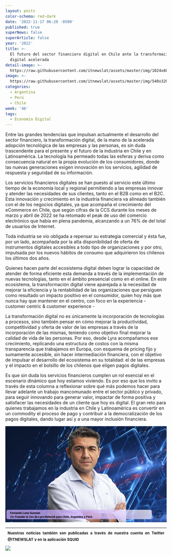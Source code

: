 ```yaml
---
layout: posts
color-schema: red-dark
date: '2022-11-17 06:20 -0500'
published: true
superNews: false
superArticle: false
year: '2022'
title: >-
  El futuro del sector financiero digital en Chile ante la transformación
  digital acelerada 
detail-image: >-
  https://raw.githubusercontent.com/itnewslat/assets/master/img/1024x680/Fernando-Luna-Guzman-g.jpg
image: >-
  https://raw.githubusercontent.com/itnewslat/assets/master/img/540x320/Fernando-Luna-Guzman-p.jpg
categories:
  - Argentina
  - Perú
  - Chile
week: '46'
tags:
  - Economía Digital
---
```

Entre las grandes tendencias que impulsan actualmente el desarrollo del sector financiero,  la transformación digital, de la mano de la acelerada adopción tecnológica de las empresas y las personas, es sin duda trascendente para el presente y el futuro de la industria en Chile y en Latinoamérica. La tecnología ha permeado todas las esferas y deriva como consecuencia natural en la propia evolución de los consumidores, donde las nuevas generaciones exigen innovación en los servicios, agilidad de respuesta y seguridad de su información. 

Los servicios financieros digitales se han puesto al servicio este último tiempo de la economía local y regional permitiendo a las empresas innovar y atender las necesidades de sus clientes, tanto en el B2B como en el B2C. Esta innovación y crecimiento en la industria financiera va alineado también con el de los negocios digitales, ya que acompaña el crecimiento del eCommerce en Chile, que según cifras de la CCS durante los meses de marzo y abril de 2022 se ha retomado el peak de uso del comercio electrónico que había en plena pandemia, alcanzando a un 76% de del total de usuarios de Internet.

Toda industria se vio obligada a repensar su estrategia comercial y ésta fue, por un lado, acompañada por la alta disponibilidad de oferta de instrumentos digitales accesibles a todo tipo de organizaciones y por otro, impulsada por los nuevos hábitos de consumo que adquirieron los chilenos los últimos dos años.

Quienes hacen parte del ecosistema digital deben lograr la capacidad de atender de forma eficiente esta demanda a través de la implementación de nuevas tecnologías, tanto en el ámbito presencial como en el online. En este ecosistema, la transformación digital viene aparejada a la necesidad de mejorar la eficiencia y la rentabilidad de las organizaciones que persiguen como resultado un impacto positivo en el consumidor, quien hoy más que nunca hay que mantener en el centro, con foco en la experiencia - customer centric & customer experience -

La transformación digital no es únicamente la incorporación de tecnologías a procesos, sino también pensar en cómo mejorar la productividad, competitividad y oferta de valor de las empresas a través de la incorporación de las mismas, teniendo como objetivo final mejorar la calidad de vida de las personas. Por eso, desde Lyra acompañamos ese crecimiento, replicando una estructura de costos con la misma transparencia que trabajamos en Europa, con esquema de pricing fijo y sumamente accesible, sin hacer intermediación financiera, con el objetivo de impulsar el desarrollo del ecosistema en su totalidad: el de las empresas y el impacto en el bolsillo de los chilenos que eligen pagos digitales. 

Es que sin duda los servicios financieros cumplen un rol esencial en el escenario dinámico que hoy estamos viviendo. Es por eso que los invito a través de esta columna a reflexionar sobre qué más podemos hacer para llevar adelante un trabajo mancomunado entre el sector público y privado, para seguir innovando para generar valor, impactar de forma positiva y satisfacer las necesidades de un cliente que hoy es digital.  El gran reto para quienes trabajamos en la industria en Chile y Latinoamérica es convertir en un commodity el proceso de pago y contribuir a la democratización de los pagos digitales, dando lugar así y a una mayor inclusión financiera.

![](https://raw.githubusercontent.com/itnewslat/assets/master/img/540x320/Fernando-Luna-Guzman-p.jpg)

<table style="height: 42px;" width="569">
<tbody>
<tr>
<td style="text-align: justify;"><sub><strong>Nuestras noticias también son publicadas a través de nuestra cuenta en Twitter <a href="https://twitter.com/itnewslat?lang=es">@ITNEWSLAT</a> y en la aplicación <a href="https://squidapp.co/en/">SQUID</a></strong></sub></td>
</tr>
</tbody>
</table>

<img src="https://tracker.metricool.com/c3po.jpg?hash=56f88a41e39ab42c063cc51676587a04"/>